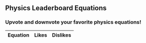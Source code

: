 <head>
	<script src="https://ajax.googleapis.com/ajax/libs/jquery/3.6.1/jquery.min.js"></script>
</head>

## Physics Leaderboard Equations 
<h3>Upvote and downvote your favorite physics equations!</h3>
<table>
  <thead>
  <tr>
    <th>Equation</th>
    <th>Likes</th>
    <th>Dislikes</th>
  </tr>
  </thead>
  <tbody id="result">
    <!-- javascript generated data -->
  </tbody>
</table>

</html>

<!-- Script is layed out in a sequence (without a function) and will execute when page is loaded -->
<script>

  // var ip = location.host;
  // console.log(ip);

  // prepare HTML defined "result" container for new output
  const resultContainer = document.getElementById("result");

  // keys for equation reactions
  const LIKE = "like";
  const DISLIKE = "dislike";

  // prepare fetch urls
  // const url = "https://flask.nighthawkcodingsociety.com/api/equations";
  const url = "https://hetvitrivedi.tk/api/physics";
  const get_url = url +"/";
  const like_url = url + "/like/";  // haha reaction
  const dislike_url = url + "/dislike/";  // DISLIKE reaction

  // prepare fetch GET options
  const options = {
    method: 'GET', // *GET, POST, PUT, DELETE, etc.
    mode: 'cors', // no-cors, *cors, same-origin
    cache: 'no-cache', // *default, no-cache, reload, force-cache, only-if-cached
    credentials: 'include', // include, same-origin, omit
    headers: {
      'Content-Type': 'application/json'
      // 'Content-Type': 'application/x-www-form-urlencoded',
    },
  };
  // prepare fetch PUT options, clones with JS Spread Operator (...)
  const post_options = {...options, method: 'POST'}; // clones and replaces method

  // fetch the API
  fetch(get_url, options)
    // response is a RESTful "promise" on any successful fetch
    .then(response => {
      // check for response errors
      if (response.status !== 200) {
          error('GET API response failure: ' + response.status);
          return;
      }
      // valid response will have JSON data
      response.json().then(data => {
          console.log(data);
          for (const row of data) {
            // make "tr element" for each "row of data"
            const tr = document.createElement("tr");
            
            // td for equation cell
            const equation = document.createElement("td");
              equation.innerHTML = row.id + ". " + row.equation;  // add fetched data to innerHTML

            // td for like cell with onclick actions
            const like = document.createElement("td");
              const like_but = document.createElement('button');
              like_but.id = LIKE+row.id   // establishes a LIKE JS id for cell
              like_but.innerHTML = row.like;  // add fetched "like count" to innerHTML
              like_but.onclick = function () {
                // onclick function call with "like parameters"
                reaction(LIKE, like_url+row.id, like_but.id);  
              };
              like.appendChild(like_but);  // add "like button" to like cell

            // td for DISLIKE cell with onclick actions
            const dislike = document.createElement("td");
              const dislike_but = document.createElement('button');
              dislike_but.id = DISLIKE+row.id  // establishes a DISLIKE JS id for cell
              dislike_but.innerHTML = row.dislike;  // add fetched "dislike count" to innerHTML
              dislike_but.onclick = function () {
                // onclick function call with "jeer parameters"
                reaction(DISLIKE, dislike_url+row.id, dislike_but.id);  
              };
              dislike.appendChild(dislike_but);  // add "dislike button" to dislike cell
             
            // this builds ALL td's (cells) into tr (row) element
            tr.appendChild(equation);
            tr.appendChild(like);
            tr.appendChild(dislike);

            // this adds all the tr (row) work above to the HTML "result" container
            resultContainer.appendChild(tr);
          }
      })
  })
  // catch fetch errors (ie Nginx ACCESS to server blocked)
  .catch(err => {
    error(err + " " + get_url);
  });

  // Reaction function to likes or jeers user actions
  function reaction(type, post_url, elemID) {

    // fetch the API
    fetch(post_url, post_options)
    // response is a RESTful "promise" on any successful fetch
    .then(response => {
      // check for response errors
      if (response.status !== 200) {
          error("post API response failure: " + response.status)
          return;  // api failure
      }
      // valid response will have JSON data
      response.json().then(data => {
          console.log(data);
          // Likes or Jeers updated/incremented
          if (type === LIKE) // like data element
            document.getElementById(elemID).innerHTML = data.like;  // fetched like data assigned to like Document Object Model (DOM)
          else if (type === DISLIKE) // jeer data element
            document.getElementById(elemID).innerHTML = data.dislike;  // fetched dislike data assigned to dislike Document Object Model (DOM)
          else
            error("unknown type: " + type);  // should never occur
      })
    })
    // catch fetch errors (ie Nginx ACCESS to server blocked)
    .catch(err => {
      error(err + " " + post_url);
    });
    
  }

  // Something went wrong with actions or responses
  function error(err) {
    // log as Error in console
    console.error(err);
    // append error to resultContainer
    const tr = document.createElement("tr");
    const td = document.createElement("td");
    td.innerHTML = err;
    tr.appendChild(td);
    resultContainer.appendChild(tr);
  }

</script>